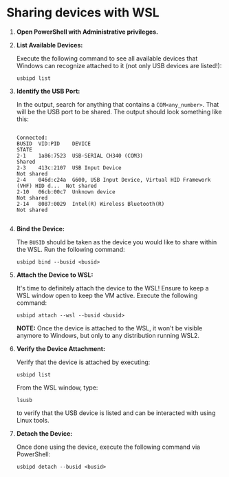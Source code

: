 # Sharing devices with WSL

1.  **Open PowerShell with Administrative privileges.**
2.  **List Available Devices:**
    
    Execute the following command to see all available devices that Windows can recognize attached to it (not only USB devices are listed!):
    
    ```
    usbipd list
    ```
    
3.  **Identify the USB Port:**
    
    In the output, search for anything that contains a `COM<any_number>`. That will be the USB port to be shared. The output should look something like this:
    
    ```
    
    Connected:
    BUSID  VID:PID    DEVICE                                                        STATE
    2-1    1a86:7523  USB-SERIAL CH340 (COM3)                                       Shared
    2-3    413c:2107  USB Input Device                                              Not shared
    2-4    046d:c24a  G600, USB Input Device, Virtual HID Framework (VHF) HID d...  Not shared
    2-10   06cb:00c7  Unknown device                                                Not shared
    2-14   8087:0029  Intel(R) Wireless Bluetooth(R)                                Not shared
                
    ```
    
4.  **Bind the Device:**
    
    The `BUSID` should be taken as the device you would like to share within the WSL. Run the following command:
    
    ```
    usbipd bind --busid <busid>
    ```
    
5.  **Attach the Device to WSL:**
    
    It's time to definitely attach the device to the WSL! Ensure to keep a WSL window open to keep the VM active. Execute the following command:
    
    ```
    usbipd attach --wsl --busid <busid>
    ```
    
    **NOTE:** Once the device is attached to the WSL, it won't be visible anymore to Windows, but only to any distribution running WSL2.
    
6.  **Verify the Device Attachment:**
    
    Verify that the device is attached by executing:
    
    ```
    usbipd list
    ```
    
    From the WSL window, type:
    
    ```
    lsusb
    ```
    
    to verify that the USB device is listed and can be interacted with using Linux tools.
    
7.  **Detach the Device:**
    
    Once done using the device, execute the following command via PowerShell:
    
    ```
    usbipd detach --busid <busid>
    ```
